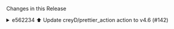 Changes in this Release

<details><summary>e562234 ⬆️ Update creyD/prettier_action action to v4.6 (#142)</summary>
⬆️ Update creyD/prettier_action action to v4.6 (#142)

This PR contains the following updates:

| Package | Type | Update | Change |
|---|---|---|---|
|
[creyD/prettier_action](https://redirect.github.com/creyD/prettier_action)
| action | minor | `v4.5` -> `v4.6` |

---

### Release Notes

<details>
<summary>creyD/prettier_action (creyD/prettier_action)</summary>

###
[`v4.6`](https://redirect.github.com/creyD/prettier_action/releases/tag/v4.6)

[Compare
Source](https://redirect.github.com/creyD/prettier_action/compare/v4.5...v4.6)

#### What's Changed

- Use npx to execute prettier by
[@&#8203;dcode](https://redirect.github.com/dcode) in
[https://github.com/creyD/prettier_action/pull/145](https://redirect.github.com/creyD/prettier_action/pull/145)

#### New Contributors

- [@&#8203;dcode](https://redirect.github.com/dcode) made their first
contribution in
[https://github.com/creyD/prettier_action/pull/145](https://redirect.github.com/creyD/prettier_action/pull/145)

**Full Changelog**:
https://github.com/creyD/prettier_action/compare/v4.5...v4.6

</details>

---

### Configuration

📅 **Schedule**: Branch creation - At any time (no schedule defined),
Automerge - At any time (no schedule defined).

🚦 **Automerge**: Disabled by config. Please merge this manually once you
are satisfied.

♻ **Rebasing**: Whenever PR is behind base branch, or you tick the
rebase/retry checkbox.

🔕 **Ignore**: Close this PR and you won't be reminded about this update
again.

---

- [ ] <!-- rebase-check -->If you want to rebase/retry this PR, check
this box

---

This PR was generated by [Mend Renovate](https://mend.io/renovate/).
View the [repository job
log](https://developer.mend.io/github/L2jLiga/ha-addons).

<!--renovate-debug:eyJjcmVhdGVkSW5WZXIiOiI0MC40OC41IiwidXBkYXRlZEluVmVyIjoiNDAuNDguNSIsInRhcmdldEJyYW5jaCI6Im1hc3RlciIsImxhYmVscyI6WyJkZXBlbmRlbmNpZXMiLCJuby1zdGFsZSJdfQ==-->

Co-authored-by: renovate[bot] <29139614+renovate[bot]@users.noreply.github.com></details>